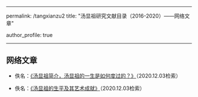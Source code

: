 
---
permalink: /tangxianzu2
title: "汤显祖研究文献目录（2016-2020）——网络文章"
<!-- excerpt: "汤显祖研究文献目录（2016-2020）——网络文章" -->
author_profile: true

---
 

## 网络文章

- 佚名：[《汤显祖简介，汤显祖的一生是如何度过的？》](http://www.chinawenhua.com.cn/zrenwu/2019/7827.html)（2020.12.03检索）

- 佚名：[《汤显祖的生平及其艺术成就》](http://jx.ifeng.com/a/20160321/4388740_2.shtml)（2020.12.03检索）